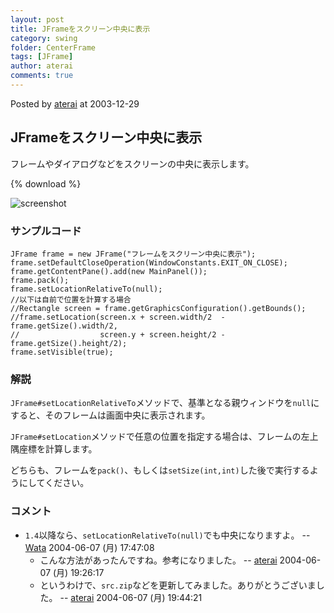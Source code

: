 ```yaml
---
layout: post
title: JFrameをスクリーン中央に表示
category: swing
folder: CenterFrame
tags: [JFrame]
author: aterai
comments: true
---
```


Posted by [aterai](http://terai.xrea.jp/aterai.html) at 2003-12-29

## JFrameをスクリーン中央に表示
フレームやダイアログなどをスクリーンの中央に表示します。

{% download %}

![screenshot](https://lh3.googleusercontent.com/_9Z4BYR88imo/TQTIvEn-69I/AAAAAAAAATQ/Fw4dLY4C0EE/s800/CenterFrame.png)

### サンプルコード
<pre class="prettyprint"><code>JFrame frame = new JFrame("フレームをスクリーン中央に表示");
frame.setDefaultCloseOperation(WindowConstants.EXIT_ON_CLOSE);
frame.getContentPane().add(new MainPanel());
frame.pack();
frame.setLocationRelativeTo(null);
//以下は自前で位置を計算する場合
//Rectangle screen = frame.getGraphicsConfiguration().getBounds();
//frame.setLocation(screen.x + screen.width/2  - frame.getSize().width/2,
//                  screen.y + screen.height/2 - frame.getSize().height/2);
frame.setVisible(true);
</code></pre>

### 解説
`JFrame#setLocationRelativeTo`メソッドで、基準となる親ウィンドウを`null`にすると、そのフレームは画面中央に表示されます。

`JFrame#setLocation`メソッドで任意の位置を指定する場合は、フレームの左上隅座標を計算します。

どちらも、フレームを`pack()`、もしくは`setSize(int,int)`した後で実行するようにしてください。

### コメント
- `1.4`以降なら、`setLocationRelativeTo(null)`でも中央になりますよ。 -- [Wata](http://terai.xrea.jp/Wata.html) 2004-06-07 (月) 17:47:08
    - こんな方法があったんですね。参考になりました。 -- [aterai](http://terai.xrea.jp/aterai.html) 2004-06-07 (月) 19:26:17
    - というわけで、`src.zip`などを更新してみました。ありがとうございました。 -- [aterai](http://terai.xrea.jp/aterai.html) 2004-06-07 (月) 19:44:21

<!-- dummy comment line for breaking list -->

